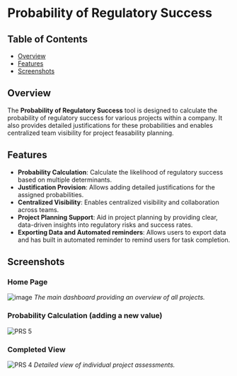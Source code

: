 # Probability of Regulatory Success

## Table of Contents
- [Overview](#overview)
- [Features](#features)
- [Screenshots](#screenshots)

## Overview

The **Probability of Regulatory Success** tool is designed to calculate the probability of regulatory success for various projects within a company. It also provides detailed justifications for these probabilities and enables centralized team visibility for project feasability planning.

## Features

- **Probability Calculation**: Calculate the likelihood of regulatory success based on multiple determinants.
- **Justification Provision**: Allows adding detailed justifications for the assigned probabilities.
- **Centralized Visibility**: Enables centralized visibility and collaboration across teams.
- **Project Planning Support**: Aid in project planning by providing clear, data-driven insights into regulatory risks and success rates.
- **Exporting Data and Automated reminders**: Allows users to export data and has built in automated reminder to remind users for task completion.

## Screenshots
### Home Page
![image](https://github.com/AnonymousHippo21/PowerApps-Applications/assets/169428076/d2b7a052-dd30-40f1-905c-1b35b0d7e0dc)
*The main dashboard providing an overview of all projects.*

### Probability Calculation (adding a new value)
![PRS 5](https://github.com/AnonymousHippo21/PowerApps-Applications/assets/169428076/4d81e46f-db82-47ea-af30-b36d6cc638a6)

### Completed View
![PRS 4](https://github.com/AnonymousHippo21/PowerApps-Applications/assets/169428076/6e94ced2-e00e-42ee-86f2-bbd3e006c4df)
*Detailed view of individual project assessments.*
